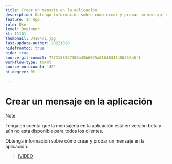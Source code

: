 ```yaml
---
title: Crear un mensaje en la aplicación
description: Obtenga información sobre cómo crear y probar un mensaje en la aplicación.
feature: In App
role: User
level: Beginner
kt: 11161
thumbnail: 3410471.jpg
last-update-author: 20221020
hidefromtoc: true
hide: true
source-git-commit: 7273138957300b45b6075a0164634f456556a5f1
workflow-type: tm+mt
source-wordcount: '42'
ht-degree: 0%

---
```


# Crear un mensaje en la aplicación

>[!NOTE]
> 
> Tenga en cuenta que la mensajería en la aplicación está en versión beta y aún no está disponible para todos los clientes.

Obtenga información sobre cómo crear y probar un mensaje en la aplicación.

>[!VIDEO](https://video.tv.adobe.com/v/3410471?quality=12&learn=on)
